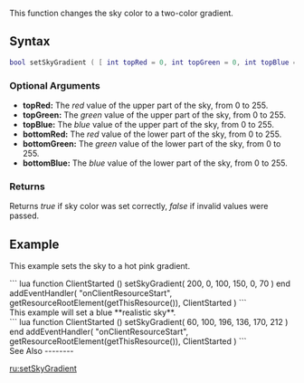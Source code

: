 This function changes the sky color to a two-color gradient.

Syntax
------

``` lua
bool setSkyGradient ( [ int topRed = 0, int topGreen = 0, int topBlue = 0, int bottomRed = 0, int bottomGreen = 0, int bottomBlue = 0 ] )
```

### Optional Arguments

-   **topRed:** The *red* value of the upper part of the sky, from 0 to 255.
-   **topGreen:** The *green* value of the upper part of the sky, from 0 to 255.
-   **topBlue:** The *blue* value of the upper part of the sky, from 0 to 255.
-   **bottomRed:** The *red* value of the lower part of the sky, from 0 to 255.
-   **bottomGreen:** The *green* value of the lower part of the sky, from 0 to 255.
-   **bottomBlue:** The *blue* value of the lower part of the sky, from 0 to 255.

### Returns

Returns *true* if sky color was set correctly, *false* if invalid values were passed.

Example
-------

This example sets the sky to a hot pink gradient.

<section name="Client" class="client" show="true">
``` lua
function ClientStarted ()
setSkyGradient( 200, 0, 100, 150, 0, 70 )
end 
addEventHandler( "onClientResourceStart", getResourceRootElement(getThisResource()), ClientStarted )
```

</section>
This example will set a blue **realistic sky**.

<section name="Client" class="client" show="true">
``` lua
function ClientStarted ()
setSkyGradient( 60, 100, 196, 136, 170, 212 )
end 
addEventHandler( "onClientResourceStart", getResourceRootElement(getThisResource()), ClientStarted )
```

</section>
See Also
--------

[ru:setSkyGradient](/ru:setSkyGradient.md "wikilink")

